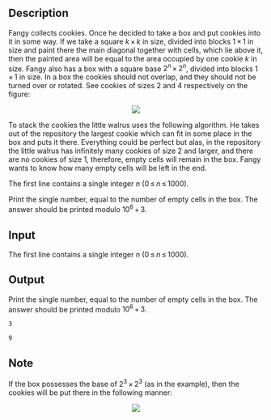 ## Description

<div><p>Fangy collects cookies. Once he decided to take a box and put cookies into it in some way. If we take a square <span class="tex-span"><i>k</i> × <i>k</i></span> in size, divided into blocks <span class="tex-span">1 × 1</span> in size and paint there the main diagonal together with cells, which lie above it, then the painted area will be equal to the area occupied by one cookie <span class="tex-span"><i>k</i></span> in size. Fangy also has a box with a square base <span class="tex-span">2<sup class="upper-index"><i>n</i></sup> × 2<sup class="upper-index"><i>n</i></sup></span>, divided into blocks <span class="tex-span">1 × 1</span> in size. In a box the cookies should not overlap, and they should not be turned over or rotated. See cookies of sizes <span class="tex-span">2</span> and <span class="tex-span">4</span> respectively on the figure: </p><center> <img class="tex-graphics" src="file://mrM6mMgk.png" style="max-width: 100.0%;max-height: 100.0%;"> </center> <p>To stack the cookies the little walrus uses the following algorithm. He takes out of the repository the largest cookie which can fit in some place in the box and puts it there. Everything could be perfect but alas, in the repository the little walrus has infinitely many cookies of size <span class="tex-span">2</span> and larger, and there are no cookies of size <span class="tex-span">1</span>, therefore, empty cells will remain in the box. Fangy wants to know how many empty cells will be left in the end.</p></div><div class="input-specification"><p>The first line contains a single integer <span class="tex-span"><i>n</i></span> (<span class="tex-span">0 ≤ <i>n</i> ≤ 1000</span>).</p></div><div class="output-specification"><p>Print the single number, equal to the number of empty cells in the box. The answer should be printed modulo <span class="tex-span">10<sup class="upper-index">6</sup> + 3</span>.</p></div>

## Input

<p>The first line contains a single integer <span class="tex-span"><i>n</i></span> (<span class="tex-span">0 ≤ <i>n</i> ≤ 1000</span>).</p>

## Output

<p>Print the single number, equal to the number of empty cells in the box. The answer should be printed modulo <span class="tex-span">10<sup class="upper-index">6</sup> + 3</span>.</p>





```input1
3

```




```output1
9
```



## Note

<p>If the box possesses the base of <span class="tex-span">2<sup class="upper-index">3</sup> × 2<sup class="upper-index">3</sup></span> (as in the example), then the cookies will be put there in the following manner: </p><center><img class="tex-graphics" src="file://W3xOucX0.png" style="max-width: 100.0%;max-height: 100.0%;"></center>
